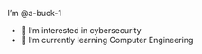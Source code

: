 I’m @a-buck-1
- 👀 I’m interested in cybersecurity
- 🌱 I’m currently learning Computer Engineering
 <!-- 📫 How to reach me..

<!---
a-buck-1/a-buck-1 is a ✨ special ✨ repository because its `README.md` (this file) appears on your GitHub profile.
You can click the Preview link to take a look at your changes.
--->
